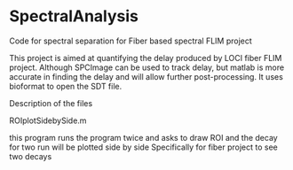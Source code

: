 # SpectralAnalysis
Code for spectral separation for Fiber based spectral FLIM project

This project is aimed at quantifying the delay produced by LOCI fiber FLIM project. Although SPCImage can be used to track delay, but matlab is more accurate in finding the delay and will allow further post-processing. It uses bioformat to open the SDT file.

Description of the files

ROIplotSidebySide.m 

this program runs the program twice and asks to draw ROI and the decay for two run will be plotted side by side
Specifically for fiber project to see two decays
